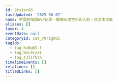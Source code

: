 ```yaml
---
id: 2tsjord8
lastUpdated: '2025-06-07'
name: 中国的陵园EVP记录・摄像头虚空识别人脸・非活体攻击
aliases: []
layer: 4
eventDate: null
categoryId: cat_r0rzgkOi
tagIds:
  - tag_KvBqKS-l
  - tag_WvL9rxXI
  - tag_tJI1f5th
timelineEvents: []
relations: []
titledLinks: []
---
```


